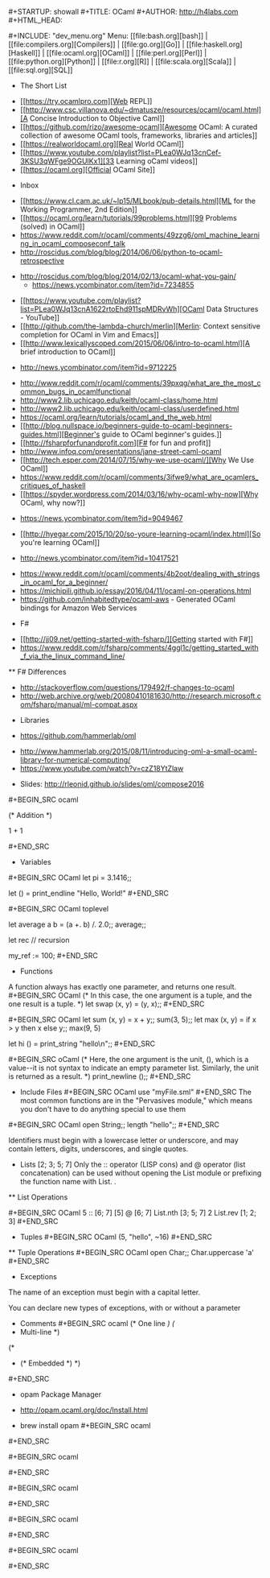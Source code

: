 #+STARTUP: showall
#+TITLE: OCaml
#+AUTHOR: http://h4labs.com
#+HTML_HEAD: <link rel="stylesheet" type="text/css" href="/resources/css/myorg.css" />

#+INCLUDE: "dev_menu.org"
Menu: [[file:bash.org][bash]] | [[file:compilers.org][Compilers]] | [[file:go.org][Go]] | [[file:haskell.org][Haskell]] | [[file:ocaml.org][OCaml]] | [[file:perl.org][Perl]] | [[file:python.org][Python]] | [[file:r.org][R]] | [[file:scala.org][Scala]]  | [[file:sql.org][SQL]]

* The Short List 
+ [[https://try.ocamlpro.com][Web REPL]]
+ [[http://www.csc.villanova.edu/~dmatusze/resources/ocaml/ocaml.html][A Concise Introduction to Objective Caml]]
+ [[https://github.com/rizo/awesome-ocaml][Awesome OCaml: A curated collection of awesome OCaml tools, frameworks, libraries and articles]]
+ [[https://realworldocaml.org][Real World OCaml]]
+ [[https://www.youtube.com/playlist?list=PLea0WJq13cnCef-3KSU3qWFge9OGUlKx1][33 Learning oCaml videos]]
+ [[https://ocaml.org][Official OCaml Site]]

* Inbox
+ [[https://www.cl.cam.ac.uk/~lp15/MLbook/pub-details.html][ML for the Working Programmer, 2nd Edition]]
+ [[https://ocaml.org/learn/tutorials/99problems.html][99 Problems (solved) in OCaml]]
+ https://www.reddit.com/r/ocaml/comments/49zzg6/oml_machine_learning_in_ocaml_composeconf_talk
+ http://roscidus.com/blog/blog/2014/06/06/python-to-ocaml-retrospective
 - http://roscidus.com/blog/blog/2014/02/13/ocaml-what-you-gain/
   + https://news.ycombinator.com/item?id=7234855
+ [[https://www.youtube.com/playlist?list=PLea0WJq13cnA1622rtoEhd911spMDRvWh][OCaml Data Structures - YouTube]]
+ [[http://github.com/the-lambda-church/merlin][Merlin: Context sensitive completion for OCaml in Vim and Emacs]]
+ [[http://www.lexicallyscoped.com/2015/06/06/intro-to-ocaml.html][A brief introduction to OCaml]]
 - http://news.ycombinator.com/item?id=9712225
+ http://www.reddit.com/r/ocaml/comments/39pxqg/what_are_the_most_common_bugs_in_ocamlfunctional
+ http://www2.lib.uchicago.edu/keith/ocaml-class/home.html
+ http://www2.lib.uchicago.edu/keith/ocaml-class/userdefined.html
+ https://ocaml.org/learn/tutorials/ocaml_and_the_web.html
+ [[http://blog.nullspace.io/beginners-guide-to-ocaml-beginners-guides.html][Beginner's guide to OCaml beginner's guides.]]
+ [[http://fsharpforfunandprofit.com][F# for fun and profit]]
+ http://www.infoq.com/presentations/jane-street-caml-ocaml
+ [[http://tech.esper.com/2014/07/15/why-we-use-ocaml/][Why We Use OCaml]]
+ https://www.reddit.com/r/ocaml/comments/3ifwe9/what_are_ocamlers_critiques_of_haskell
+ [[https://spyder.wordpress.com/2014/03/16/why-ocaml-why-now][Why OCaml, why now?]]
 - https://news.ycombinator.com/item?id=9049467
+ [[http://hyegar.com/2015/10/20/so-youre-learning-ocaml/index.html][So you're learning OCaml]]
 - http://news.ycombinator.com/item?id=10417521
+ https://www.reddit.com/r/ocaml/comments/4b2oot/dealing_with_strings_in_ocaml_for_a_beginner/
+ https://michipili.github.io/essay/2016/04/11/ocaml-on-operations.html
+ https://github.com/inhabitedtype/ocaml-aws - Generated OCaml bindings for Amazon Web Services

* F#
+ [[http://jj09.net/getting-started-with-fsharp/][Getting started with F#]]
+ https://www.reddit.com/r/fsharp/comments/4ggl1c/getting_started_with_f_via_the_linux_command_line/

** F# Differences
+ http://stackoverflow.com/questions/179492/f-changes-to-ocaml
+ http://web.archive.org/web/20080410181630/http://research.microsoft.com/fsharp/manual/ml-compat.aspx

* Libraries
+ https://github.com/hammerlab/oml
 - http://www.hammerlab.org/2015/08/11/introducing-oml-a-small-ocaml-library-for-numerical-computing/
 - https://www.youtube.com/watch?v=czZ18YtZlaw
  + Slides: http://rleonid.github.io/slides/oml/compose2016

#+BEGIN_SRC ocaml

(* Addition *)

1 + 1

#+END_SRC


* Variables

#+BEGIN_SRC OCaml 
let pi = 3.1416;;

let () = print_endline "Hello, World!"
#+END_SRC 


#+BEGIN_SRC OCaml 
toplevel

let average a b =
  (a +. b) /. 2.0;;
average;;

let rec // recursion

my_ref := 100;
#+END_SRC 

* Functions

A function always has exactly one parameter, and returns one result.
#+BEGIN_SRC OCaml 
(* In this case, the one argument is a tuple, and the one result is a tuple. *)
let swap (x, y) = (y, x);;
#+END_SRC 


#+BEGIN_SRC OCaml 
let sum (x, y) = x + y;;
sum(3, 5);;
let max (x, y) = if x > y then x else y;;
max(9, 5)

let hi () =
  print_string "hello\n";;
#+END_SRC


#+BEGIN_SRC oCaml
(*
Here, the one argument is the unit, (), which is a value--it is not syntax to indicate an empty parameter list. Similarly, the unit is returned as a result.
*)
print_newline ();;
#+END_SRC 

* Include Files
#+BEGIN_SRC OCaml 
use "myFile.sml"
#+END_SRC 
The most common functions are in the "Pervasives module," which means you don't have to do anything special to use them

#+BEGIN_SRC OCaml 
open String;; 
length "hello";;
#+END_SRC 

Identifiers must begin with a lowercase letter or underscore, and may contain letters, digits, underscores, and single quotes.

* Lists
[2; 3; 5; 7]
Only the :: operator (LISP cons) and @ operator (list concatenation) can be used without opening the List module or prefixing the function name with List. .

** List Operations

#+BEGIN_SRC OCaml 
5 :: [6; 7]
[5] @ [6; 7]
List.nth [3; 5; 7] 2
List.rev [1; 2; 3]
#+END_SRC 

* Tuples
#+BEGIN_SRC OCaml 
(5, "hello", ~16)
#+END_SRC

** Tuple Operations
#+BEGIN_SRC OCaml
open Char;;
Char.uppercase 'a'
#+END_SRC 

* Exceptions

The name of an exception must begin with a capital letter. 

You can declare new types of exceptions, with or without a parameter

* Comments
#+BEGIN_SRC ocaml
(* One line *)
(* 
 * Multi-line
 *)

(* 
 * (* Embedded *)
 *)

#+END_SRC

* opam Package Manager
+ http://opam.ocaml.org/doc/Install.html
 - brew install opam
#+BEGIN_SRC ocaml

#+END_SRC

#+BEGIN_SRC ocaml

#+END_SRC

#+BEGIN_SRC ocaml

#+END_SRC

#+BEGIN_SRC ocaml

#+END_SRC

#+BEGIN_SRC ocaml

#+END_SRC
